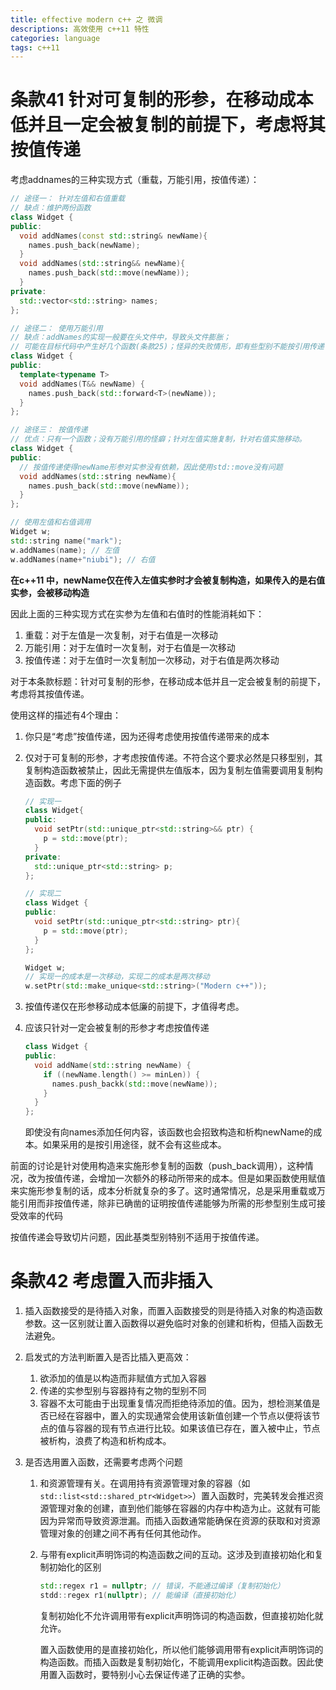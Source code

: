 ```yaml
---
title: effective modern c++ 之 微调
descriptions: 高效使用 c++11 特性
categories: language
tags: c++11
---
```


# 条款41 针对可复制的形参，在移动成本低并且一定会被复制的前提下，考虑将其按值传递

考虑addnames的三种实现方式（重载，万能引用，按值传递）：

```cpp
// 途径一： 针对左值和右值重载
// 缺点：维护两份函数
class Widget {
public:
  void addNames(const std::string& newName){
    names.push_back(newName);
  }
  void addNames(std::string&& newName){
    names.push_back(std::move(newName));
  }
private:
  std::vector<std::string> names;
};

// 途径二： 使用万能引用
// 缺点：addNames的实现一般要在头文件中，导致头文件膨胀；
// 可能在目标代码中产生好几个函数(条款25)；怪异的失败情形，即有些型别不能按引用传递（条款30）；令人费解的错误信息（条款27）
class Widget {
public: 
  template<typename T>
  void addNames(T&& newName) {
    names.push_back(std::forward<T>(newName));
  }
};

// 途径三： 按值传递
// 优点：只有一个函数；没有万能引用的怪癖；针对左值实施复制，针对右值实施移动。
class Widget {
public:
  // 按值传递使得newName形参对实参没有依赖，因此使用std::move没有问题
  void addNames(std::string newName){
    names.push_back(std::move(newName));
  }
};

// 使用左值和右值调用
Widget w;
std::string name("mark"); 
w.addNames(name); // 左值
w.addNames(name+"niubi"); // 右值
```

**在c++11 中，newName仅在传入左值实参时才会被复制构造，如果传入的是右值实参，会被移动构造**

因此上面的三种实现方式在实参为左值和右值时的性能消耗如下：

1. 重载：对于左值是一次复制，对于右值是一次移动
2. 万能引用：对于左值时一次复制，对于右值是一次移动
3. 按值传递：对于左值时一次复制加一次移动，对于右值是两次移动

对于本条款标题：针对可复制的形参，在移动成本低并且一定会被复制的前提下，考虑将其按值传递。

使用这样的描述有4个理由：

1. 你只是“考虑”按值传递，因为还得考虑使用按值传递带来的成本

2. 仅对于可复制的形参，才考虑按值传递。不符合这个要求必然是只移型别，其复制构造函数被禁止，因此无需提供左值版本，因为复制左值需要调用复制构造函数。考虑下面的例子

   ```cpp
   // 实现一
   class Widget{
   public:
     void setPtr(std::unique_ptr<std::string>&& ptr) {
       p = std::move(ptr);
     }
   private:
     std::unique_ptr<std::string> p;
   };
   
   // 实现二
   class Widget {
   public:
     void setPtr(std::unique_ptr<std::string> ptr){
       p = std::move(ptr);
     }
   };
   
   Widget w;
   // 实现一的成本是一次移动，实现二的成本是两次移动
   w.setPtr(std::make_unique<std::string>("Modern c++"));
   ```

3. 按值传递仅在形参移动成本低廉的前提下，才值得考虑。

4. 应该只针对一定会被复制的形参才考虑按值传递

   ```cpp
   class Widget {
   public:
     void addName(std::string newName) {
       if ((newName.length() >= minLen)) {
         names.push_backk(std::move(newName));
       }
     }
   };
   ```

   即使没有向names添加任何内容，该函数也会招致构造和析构newName的成本。如果采用的是按引用途径，就不会有这些成本。

前面的讨论是针对使用构造来实施形参复制的函数（push_back调用），这种情况，改为按值传递，会增加一次额外的移动所带来的成本。但是如果函数使用赋值来实施形参复制的话，成本分析就复杂的多了。这时通常情况，总是采用重载或万能引用而非按值传递，除非已确凿的证明按值传递能够为所需的形参型别生成可接受效率的代码

按值传递会导致切片问题，因此基类型别特别不适用于按值传递。

# 条款42 考虑置入而非插入

1. 插入函数接受的是待插入对象，而置入函数接受的则是待插入对象的构造函数参数。这一区别就让置入函数得以避免临时对象的创建和析构，但插入函数无法避免。

2. 启发式的方法判断置入是否比插入更高效：

   1. 欲添加的值是以构造而非赋值方式加入容器
   2. 传递的实参型别与容器持有之物的型别不同
   3. 容器不太可能由于出现重复情况而拒绝待添加的值。因为，想检测某值是否已经在容器中，置入的实现通常会使用该新值创建一个节点以便将该节点的值与容器的现有节点进行比较。如果该值已存在，置入被中止，节点被析构，浪费了构造和析构成本。

3. 是否选用置入函数，还需要考虑两个问题

   1. 和资源管理有关。在调用持有资源管理对象的容器（如`std::list<std::shared_ptr<Widget>>`）置入函数时，完美转发会推迟资源管理对象的创建，直到他们能够在容器的内存中构造为止。这就有可能因为异常而导致资源泄漏。而插入函数通常能确保在资源的获取和对资源管理对象的创建之间不再有任何其他动作。

   2. 与带有explicit声明饰词的构造函数之间的互动。这涉及到直接初始化和复制初始化的区别

      ```cpp
      std::regex r1 = nullptr; // 错误，不能通过编译（复制初始化）
      stdd::regex r1(nullptr); // 能编译（直接初始化）
      ```

      复制初始化不允许调用带有explicit声明饰词的构造函数，但直接初始化就允许。

      置入函数使用的是直接初始化，所以他们能够调用带有explicit声明饰词的构造函数。而插入函数是复制初始化，不能调用explicit构造函数。因此使用置入函数时，要特别小心去保证传递了正确的实参。